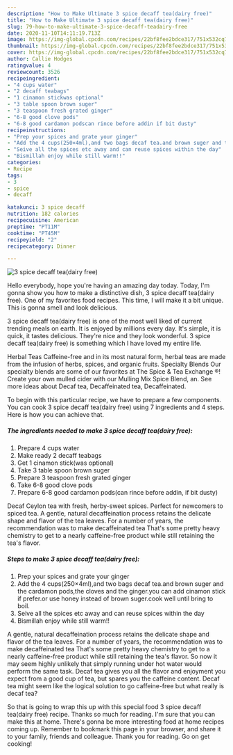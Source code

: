 ```yaml
---
description: "How to Make Ultimate 3 spice decaff tea(dairy free)"
title: "How to Make Ultimate 3 spice decaff tea(dairy free)"
slug: 79-how-to-make-ultimate-3-spice-decaff-teadairy-free
date: 2020-11-10T14:11:19.713Z
image: https://img-global.cpcdn.com/recipes/22bf8fee2bdce317/751x532cq70/3-spice-decaff-teadairy-free-recipe-main-photo.jpg
thumbnail: https://img-global.cpcdn.com/recipes/22bf8fee2bdce317/751x532cq70/3-spice-decaff-teadairy-free-recipe-main-photo.jpg
cover: https://img-global.cpcdn.com/recipes/22bf8fee2bdce317/751x532cq70/3-spice-decaff-teadairy-free-recipe-main-photo.jpg
author: Callie Hodges
ratingvalue: 4
reviewcount: 3526
recipeingredient:
- "4 cups water"
- "2 decaff teabags"
- "1 cinamon stickwas optional"
- "3 table spoon brown suger"
- "3 teaspoon fresh grated ginger"
- "6-8 good clove pods"
- "6-8 good cardamon podscan rince before addin if bit dusty"
recipeinstructions:
- "Prep your spices and grate your ginger"
- "Add the 4 cups(250×4ml),and two bags decaf tea.and brown suger and the cardamon pods,the cloves and the ginger.you can add cinamon stick if prefer.or use honey instead of brown suger.cook well until bring to boil."
- "Seive all the spices etc away and can reuse spices within the day"
- "Bismillah enjoy while still warm!!"
categories:
- Recipe
tags:
- 3
- spice
- decaff

katakunci: 3 spice decaff 
nutrition: 182 calories
recipecuisine: American
preptime: "PT11M"
cooktime: "PT45M"
recipeyield: "2"
recipecategory: Dinner

---
```



![3 spice decaff tea(dairy free)](https://img-global.cpcdn.com/recipes/22bf8fee2bdce317/751x532cq70/3-spice-decaff-teadairy-free-recipe-main-photo.jpg)

Hello everybody, hope you're having an amazing day today. Today, I'm gonna show you how to make a distinctive dish, 3 spice decaff tea(dairy free). One of my favorites food recipes. This time, I will make it a bit unique. This is gonna smell and look delicious.

3 spice decaff tea(dairy free) is one of the most well liked of current trending meals on earth. It is enjoyed by millions every day. It's simple, it is quick, it tastes delicious. They're nice and they look wonderful. 3 spice decaff tea(dairy free) is something which I have loved my entire life.

Herbal Teas Caffeine-free and in its most natural form, herbal teas are made from the infusion of herbs, spices, and organic fruits. Specialty Blends Our specialty blends are some of our favorites at The Spice &amp; Tea Exchange ®! Create your own mulled cider with our Mulling Mix Spice Blend, an. See more ideas about Decaf tea, Decaffeinated tea, Decaffeinated.


To begin with this particular recipe, we have to prepare a few components. You can cook 3 spice decaff tea(dairy free) using 7 ingredients and 4 steps. Here is how you can achieve that.

<!--inarticleads1-->

##### The ingredients needed to make 3 spice decaff tea(dairy free):

1. Prepare 4 cups water
1. Make ready 2 decaff teabags
1. Get 1 cinamon stick(was optional)
1. Take 3 table spoon brown suger
1. Prepare 3 teaspoon fresh grated ginger
1. Take 6-8 good clove pods
1. Prepare 6-8 good cardamon pods(can rince before addin, if bit dusty)


Decaf Ceylon tea with fresh, herby-sweet spices. Perfect for newcomers to spiced tea. A gentle, natural decaffeination process retains the delicate shape and flavor of the tea leaves. For a number of years, the recommendation was to make decaffeinated tea That&#39;s some pretty heavy chemistry to get to a nearly caffeine-free product while still retaining the tea&#39;s flavor. 

<!--inarticleads2-->

##### Steps to make 3 spice decaff tea(dairy free):

1. Prep your spices and grate your ginger
1. Add the 4 cups(250×4ml),and two bags decaf tea.and brown suger and the cardamon pods,the cloves and the ginger.you can add cinamon stick if prefer.or use honey instead of brown suger.cook well until bring to boil.
1. Seive all the spices etc away and can reuse spices within the day
1. Bismillah enjoy while still warm!!


A gentle, natural decaffeination process retains the delicate shape and flavor of the tea leaves. For a number of years, the recommendation was to make decaffeinated tea That&#39;s some pretty heavy chemistry to get to a nearly caffeine-free product while still retaining the tea&#39;s flavor. So now it may seem highly unlikely that simply running under hot water would perform the same task. Decaf tea gives you all the flavor and enjoyment you expect from a good cup of tea, but spares you the caffeine content. Decaf tea might seem like the logical solution to go caffeine-free but what really is decaf tea? 

So that is going to wrap this up with this special food 3 spice decaff tea(dairy free) recipe. Thanks so much for reading. I'm sure that you can make this at home. There's gonna be more interesting food at home recipes coming up. Remember to bookmark this page in your browser, and share it to your family, friends and colleague. Thank you for reading. Go on get cooking!
